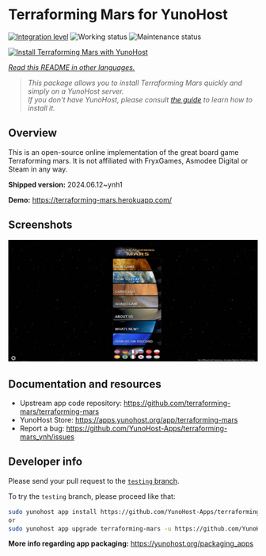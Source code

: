<!--
N.B.: This README was automatically generated by <https://github.com/YunoHost/apps/tree/master/tools/readme_generator>
It shall NOT be edited by hand.
-->

# Terraforming Mars  for YunoHost

[![Integration level](https://dash.yunohost.org/integration/terraforming-mars.svg)](https://dash.yunohost.org/appci/app/terraforming-mars) ![Working status](https://ci-apps.yunohost.org/ci/badges/terraforming-mars.status.svg) ![Maintenance status](https://ci-apps.yunohost.org/ci/badges/terraforming-mars.maintain.svg)

[![Install Terraforming Mars  with YunoHost](https://install-app.yunohost.org/install-with-yunohost.svg)](https://install-app.yunohost.org/?app=terraforming-mars)

*[Read this README in other languages.](./ALL_README.md)*

> *This package allows you to install Terraforming Mars  quickly and simply on a YunoHost server.*  
> *If you don't have YunoHost, please consult [the guide](https://yunohost.org/install) to learn how to install it.*

## Overview

This is an open-source online implementation of the great board game Terraforming mars. It is not affiliated with FryxGames, Asmodee Digital or Steam in any way.


**Shipped version:** 2024.06.12~ynh1

**Demo:** <https://terraforming-mars.herokuapp.com/>

## Screenshots

![Screenshot of Terraforming Mars ](./doc/screenshots/screenshot.png)

## Documentation and resources

- Upstream app code repository: <https://github.com/terraforming-mars/terraforming-mars>
- YunoHost Store: <https://apps.yunohost.org/app/terraforming-mars>
- Report a bug: <https://github.com/YunoHost-Apps/terraforming-mars_ynh/issues>

## Developer info

Please send your pull request to the [`testing` branch](https://github.com/YunoHost-Apps/terraforming-mars_ynh/tree/testing).

To try the `testing` branch, please proceed like that:

```bash
sudo yunohost app install https://github.com/YunoHost-Apps/terraforming-mars_ynh/tree/testing --debug
or
sudo yunohost app upgrade terraforming-mars -u https://github.com/YunoHost-Apps/terraforming-mars_ynh/tree/testing --debug
```

**More info regarding app packaging:** <https://yunohost.org/packaging_apps>
